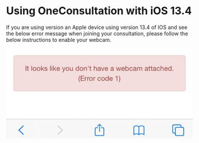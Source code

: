 # Using OneConsultation with iOS 13.4

If you are using version an Apple device using version 13.4 of IOS and see the below error message when joining your consultation, please follow the below instructions to enable your webcam.

![Step 1](assets/ios134-1.jpg)
